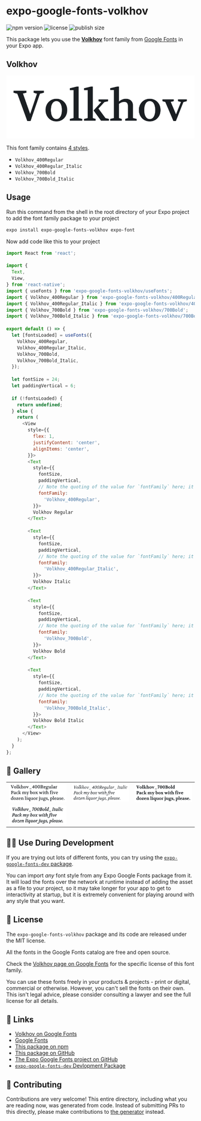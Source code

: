 # expo-google-fonts-volkhov

![npm version](https://flat.badgen.net/npm/v/expo-google-fonts-volkhov)
![license](https://flat.badgen.net/github/license/expo/google-fonts)
![publish size](https://flat.badgen.net/packagephobia/install/expo-google-fonts-volkhov)

This package lets you use the [**Volkhov**](https://fonts.google.com/specimen/Volkhov) font family from [Google Fonts](https://fonts.google.com/) in your Expo app.

## Volkhov

![Volkhov](./font-family.png)

This font family contains [4 styles](#-gallery).

- `Volkhov_400Regular`
- `Volkhov_400Regular_Italic`
- `Volkhov_700Bold`
- `Volkhov_700Bold_Italic`

## Usage

Run this command from the shell in the root directory of your Expo project to add the font family package to your project
```sh
expo install expo-google-fonts-volkhov expo-font
```

Now add code like this to your project
```js
import React from 'react';

import {
  Text,
  View,
} from 'react-native';
import { useFonts } from 'expo-google-fonts-volkhov/useFonts';
import { Volkhov_400Regular } from 'expo-google-fonts-volkhov/400Regular';
import { Volkhov_400Regular_Italic } from 'expo-google-fonts-volkhov/400Regular_Italic';
import { Volkhov_700Bold } from 'expo-google-fonts-volkhov/700Bold';
import { Volkhov_700Bold_Italic } from 'expo-google-fonts-volkhov/700Bold_Italic';

export default () => {
  let [fontsLoaded] = useFonts({
    Volkhov_400Regular,
    Volkhov_400Regular_Italic,
    Volkhov_700Bold,
    Volkhov_700Bold_Italic,
  });

  let fontSize = 24;
  let paddingVertical = 6;

  if (!fontsLoaded) {
    return undefined;
  } else {
    return (
      <View
        style={{
          flex: 1,
          justifyContent: 'center',
          alignItems: 'center',
        }}>
        <Text
          style={{
            fontSize,
            paddingVertical,
            // Note the quoting of the value for `fontFamily` here; it expects a string!
            fontFamily:
              'Volkhov_400Regular',
          }}>
          Volkhov Regular
        </Text>

        <Text
          style={{
            fontSize,
            paddingVertical,
            // Note the quoting of the value for `fontFamily` here; it expects a string!
            fontFamily:
              'Volkhov_400Regular_Italic',
          }}>
          Volkhov Italic
        </Text>

        <Text
          style={{
            fontSize,
            paddingVertical,
            // Note the quoting of the value for `fontFamily` here; it expects a string!
            fontFamily:
              'Volkhov_700Bold',
          }}>
          Volkhov Bold
        </Text>

        <Text
          style={{
            fontSize,
            paddingVertical,
            // Note the quoting of the value for `fontFamily` here; it expects a string!
            fontFamily:
              'Volkhov_700Bold_Italic',
          }}>
          Volkhov Bold Italic
        </Text>
      </View>
    );
  }
};

```

## 🔡 Gallery


||||
|-|-|-|
|![Volkhov_400Regular](.//400Regular/Volkhov_400Regular.ttf.png)|![Volkhov_400Regular_Italic](.//400Regular_Italic/Volkhov_400Regular_Italic.ttf.png)|![Volkhov_700Bold](.//700Bold/Volkhov_700Bold.ttf.png)||
|![Volkhov_700Bold_Italic](.//700Bold_Italic/Volkhov_700Bold_Italic.ttf.png)||||


## 👩‍💻 Use During Development

If you are trying out lots of different fonts, you can try using the [`expo-google-fonts-dev` package](https://github.com/freeboub/google-fonts/tree/master/font-packages/dev#readme).

You can import *any* font style from any Expo Google Fonts package from it. It will load the fonts
over the network at runtime instead of adding the asset as a file to your project, so it may take longer
for your app to get to interactivity at startup, but it is extremely convenient
for playing around with any style that you want.

## 📖 License

The `expo-google-fonts-volkhov` package and its code are released under the MIT license.

All the fonts in the Google Fonts catalog are free and open source.

Check the [Volkhov page on Google Fonts](https://fonts.google.com/specimen/Volkhov) for the specific license of this font family.

You can use these fonts freely in your products & projects - print or digital, commercial or otherwise. However, you can't sell the fonts on their own. This isn't legal advice, please consider consulting a lawyer and see the full license for all details.

## 🔗 Links

- [Volkhov on Google Fonts](https://fonts.google.com/specimen/Volkhov)
- [Google Fonts](https://fonts.google.com/)
- [This package on npm](https://www.npmjs.com/package/expo-google-fonts-volkhov)
- [This package on GitHub](https://github.com/freeboub/google-fonts/tree/master/font-packages/volkhov)
- [The Expo Google Fonts project on GitHub](https://github.com/freeboub/google-fonts)
- [`expo-google-fonts-dev` Devlopment Package](https://github.com/freeboub/google-fonts/tree/master/font-packages/dev)

## 🤝 Contributing

Contributions are very welcome! This entire directory, including what you are reading now, was generated from code. Instead of submitting PRs to this directly, please make contributions to [the generator](https://github.com/freeboub/google-fonts/tree/master/packages/generator) instead.
